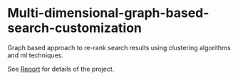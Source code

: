 # Multi-dimensional-graph-based-search-customization
Graph based approach to re-rank search results using clustering algorithms and ml techniques.

See [Report](https://github.com/KushSingh93/Graph-based-search/blob/master/report.pdf) for details of the project.

